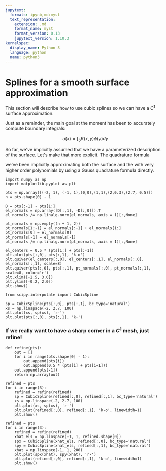```yaml
---
jupytext:
  formats: ipynb,md:myst
  text_representation:
    extension: .md
    format_name: myst
    format_version: 0.13
    jupytext_version: 1.10.3
kernelspec:
  display_name: Python 3
  language: python
  name: python3
---
```


# Splines for a smooth surface approximation

This section will describe how to use cubic splines so we can have a $C^1$ surface approximation.

Just as a reminder, the main goal at the moment has been to accurately compute boundary integrals:

$$ u(x) = \int_{S} K(x, y) \phi(y) dy $$

So far, we've implicitly assumed that we have a parameterized description of the surface. Let's make that more explicit. The quadrature formula

we've been implicitly approximating both the surface and the  with very higher order polynomials by using a Gauss quadrature formula directly.

```{code-cell} ipython3
import numpy as np
import matplotlib.pyplot as plt
```

```{code-cell} ipython3
pts = np.array([(-2, 1), (-1, 1),(0,0),(1,1),(2,0.3),(2.7, 0.5)])
n = pts.shape[0] - 1
```

```{code-cell} ipython3
D = pts[:-1] - pts[1:]
el_normals = np.array([D[:,1], -D[:,0]]).T
el_normals /= np.linalg.norm(el_normals, axis = 1)[:,None]

pt_normals = np.empty((n + 1, 2))
pt_normals[1:-1] = el_normals[:-1] + el_normals[1:]
pt_normals[0] = el_normals[0]
pt_normals[-1] = el_normals[-1]
pt_normals /= np.linalg.norm(pt_normals, axis = 1)[:,None]
```

```{code-cell} ipython3
el_centers = 0.5 * (pts[1:] + pts[:-1])
plt.plot(pts[:,0], pts[:,1], 'k-o')
plt.quiver(el_centers[:,0], el_centers[:,1], el_normals[:,0], el_normals[:,1], scale=8)
plt.quiver(pts[:,0], pts[:,1], pt_normals[:,0], pt_normals[:,1], scale=8, color='r')
plt.xlim([-2.5, 3.0])
plt.ylim([-0.2, 2.0])
plt.show()
```

```{code-cell} ipython3
from scipy.interpolate import CubicSpline
```

```{code-cell} ipython3
sp = CubicSpline(pts[:,0], pts[:,1], bc_type='natural')
xs = np.linspace(-2, 2.7, 100)
plt.plot(xs, sp(xs), 'r-')
plt.plot(pts[:,0], pts[:,1], 'k-')
```

### If we really want to have a sharp corner in a $C^1$ mesh, just refine!

```{code-cell} ipython3
def refine(pts):
    out = []
    for i in range(pts.shape[0] - 1):
        out.append(pts[i])
        out.append(0.5 * (pts[i] + pts[i+1]))
    out.append(pts[-1])
    return np.array(out)
```

```{code-cell} ipython3
refined = pts
for i in range(3):
    refined = refine(refined)
    sp = CubicSpline(refined[:,0], refined[:,1], bc_type='natural')
    xs = np.linspace(-2, 2.7, 100)
    plt.plot(xs, sp(xs), 'r-')
    plt.plot(refined[:,0], refined[:,1], 'k-o', linewidth=1)
    plt.show()
```

```{code-cell} ipython3
refined = pts
for i in range(3):
    refined = refine(refined)
    xhat_els = np.linspace(-1, 1, refined.shape[0])
    spx = CubicSpline(xhat_els, refined[:,0], bc_type='natural')
    spy = CubicSpline(xhat_els, refined[:,1], bc_type='natural')
    xhat = np.linspace(-1, 1, 200)
    plt.plot(spx(xhat), spy(xhat), 'r-')
    plt.plot(refined[:,0], refined[:,1], 'k-o', linewidth=1)
    plt.show()
```

```{code-cell} ipython3

```
